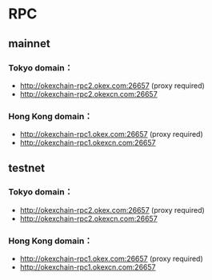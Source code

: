 # RPC


## mainnet
### Tokyo domain：
- http://okexchain-rpc2.okex.com:26657 (proxy required)
- http://okexchain-rpc2.okexcn.com:26657 

### Hong Kong domain：
- http://okexchain-rpc1.okex.com:26657 (proxy required)
- http://okexchain-rpc1.okexcn.com:26657


## testnet
### Tokyo domain：
- http://okexchain-rpc2.okex.com:26657 (proxy required)
- http://okexchain-rpc2.okexcn.com:26657 

### Hong Kong domain：
- http://okexchain-rpc1.okex.com:26657 (proxy required)
- http://okexchain-rpc1.okexcn.com:26657


